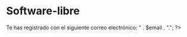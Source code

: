 # Software-libre
<?php
$nombre = $_POST["nombre"];
$apellido = $_POST["apellido"];
$email = $_POST["email"];
echo "Hola " . $nombre . " " .
$apellido . ", <br />
Te has registrado con el siguiente
correo electrónico: " . $email .
".";
?>
